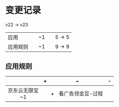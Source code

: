# 变更记录

v22 -> v23

||||||
|-|:-:|:-:|:-:|:-:|
|应用||~1||5 -> 5|
|应用规则||~1||9 -> 9|

## 应用规则

||+|~|-|
|:-:|-|-|-|
|京东云无限宝<br>~1||<li>看广告领金豆-过程||
